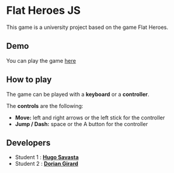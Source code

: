 # Flat Heroes JS
This game is a university project based on the game Flat Heroes.

## Demo
You can play the game [here](https://doori4n.github.io/flat-heroes-js/)

## How to play
The game can be played with a **keyboard** or a **controller**.

The **controls** are the following:
- **Move:** left and right arrows or the left stick for the controller
- **Jump / Dash:** space or the A button for the controller 

## Developers
- Student 1 : [**Hugo Savasta**](https://github.com/HugoSavasta)
- Student 2 : [**Dorian Girard**](https://github.com/Doori4N)
